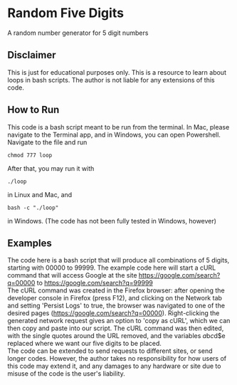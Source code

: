 # Random Five Digits
A random number generator for 5 digit numbers  
## Disclaimer  
This is just for educational purposes only. This is a resource to learn about loops in bash scripts. The author is not liable for any extensions of this code.  
## How to Run
This code is a bash script meant to be run from the terminal. In Mac, please navigate to the Terminal app, and in Windows, you can open Powershell. Navigate to the file and run  
```
chmod 777 loop  
```
After that, you may run it with  
```
./loop  
```
in Linux and Mac, and  
```
bash -c "./loop"  
```
in Windows. (The code has not been fully tested in Windows, however)  
## Examples  
The code here is a bash script that will produce all combinations of 5 digits, starting with 00000 to 99999. The example code here will start a cURL command that will access Google at the site https://google.com/search?q=00000 to https://google.com/search?q=99999  
The cURL command was created in the Firefox browser: after opening the developer console in Firefox (press F12), and clicking on the Network tab and setting 'Persist Logs' to true, the browser was navigated to one of the desired pages (https://google.com/search?q=00000). Right-clicking the generated network request gives an option to 'copy as cURL', which we can then copy and paste into our script. The cURL command was then edited, with the single quotes around the URL removed, and the variables $a$b$c$d$e replaced where we want our five digits to be placed.  
The code can be extended to send requests to different sites, or send longer codes. However, the author takes no responsibility for how users of this code may extend it, and any damages to any hardware or site due to misuse of the code is the user's liability.
